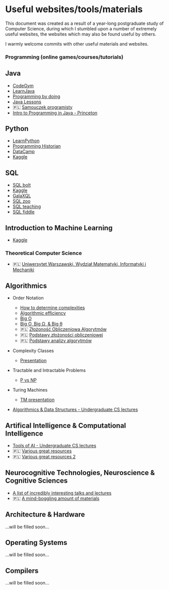 # Useful websites/tools/materials

This document was created as a result of a year-long postgraduate study of Computer Science, during which I stumbled upon a number of extremely useful websites, the websites which may also be found useful by others.  

I warmly welcome commits with other useful materials and websites.

### Programming (online games/courses/tutorials)

## Java
* [CodeGym](http://codegym.cc)
* [LearnJava](https://www.learnjavaonline.org)
* [Programming by doing](http://programmingbydoing.com/)
* [Java Lessons](http://javalessons.com/)
* 🇵🇱 [Samouczek programisty](https://www.samouczekprogramisty.pl/kurs-programowania-java/)
* [Intro to Programming in Java - Princeton](https://introcs.cs.princeton.edu/java/home/)

## Python
* [LearnPython](https://www.learnpython.org/)
* [Programming Historian](https://programminghistorian.org/en/lessons/)
* [DataCamp](https://www.datacamp.com)
* [Kaggle](https://www.kaggle.com/learn/python)

## SQL
* [SQL bolt](https://sqlbolt.com/)
* [Kaggle](https://www.kaggle.com/learn/sql)
* [GalaXQL](http://sol.gfxile.net/g3/)
* [SQL zoo](https://sqlzoo.net/)
* [SQL teaching](https://www.sqlteaching.com/)
* [SQL fiddle](http://www.sqlfiddle.com/)

## Introduction to Machine Learning
* [Kaggle](https://www.kaggle.com/learn/intro-to-machine-learning)

### Theoretical Computer Science
* 🇵🇱 [Uniwersytet Warszawski, Wydział Matematyki, Informatyki i Mechaniki](http://wazniak.mimuw.edu.pl/index.php?title=Strona_g%C5%82%C3%B3wna)

## Algorithmics
* Order Notation
  * [How to determine complexities](https://cooervo.github.io/Algorithms-DataStructures-BigONotation/big-O-notation.html)
  * [Algorithmic efficiency](https://finematics.com/algorithmic-efficiency-and-big-o-notation/)
  * [Big O](https://www.khanacademy.org/computing/computer-science/algorithms/asymptotic-notation/a/big-o-notation)
  * [Big O, Big Ω, & Big θ](https://medium.com/@.RT/total-n00bs-guide-to-big-o-big-%CF%89-big-%CE%B8-aa259ae8a1c2)
  * 🇵🇱 [Złożoność Obliczeniowa Algorytmów](http://users.pja.edu.pl/~msyd/wyka-pl/complexity2-pl.pdf)
  * 🇵🇱 [Podstawy złożoności obliczeniowej](https://www.samouczekprogramisty.pl/podstawy-zlozonosci-obliczeniowej/)
  * 🇵🇱 [Podstawy analizy algorytmów](http://www.przemyslawowsianik.net/2016/02/27/podstawy-analizy-algorytmow-big-o-notation/)
* Complexity Classes
  * [Presentation](http://users.pja.edu.pl/~msyd/complexityTheory2.pdf)
* Tractable and Intractable Problems
  * [P vs NP](https://medium.com/@niruhan/p-vs-np-problem-8d2b6fc2b697)
* Turing Machines
  *  [TM presentation](http://users.pja.edu.pl/~msyd/turingMachines1.pdf)

* [Algorithmics & Data Structures - Undergraduate CS lectures](http://users.pja.edu.pl/~msyd/asd-eng.html)  

## Artifical Intelligence & Computational Intelligence
* [Tools of AI - Undergraduate CS lectures](http://users.pja.edu.pl/~msyd/nai-eng.html)
* 🇵🇱 [Various great resources](http://home.agh.edu.pl/~horzyk/lectures/ahdydsi.php)
* 🇵🇱 [Various great resources 2](http://edu.pjwstk.edu.pl/wyklady/nai/scb/index.html)

## Neurocognitive Technologies, Neuroscience & Cognitive Sciences
* [A list of incredibly interesting talks and lectures](http://www.is.umk.pl/~wduch/ref.html)
* 🇵🇱 [A mind-boggling amount of materials](http://www.is.umk.pl/~wduch/Wyklady/index.html)

## Architecture & Hardware
...will be filled soon...
## Operating Systems
...will be filled soon...
## Compilers
...will be filled soon...
